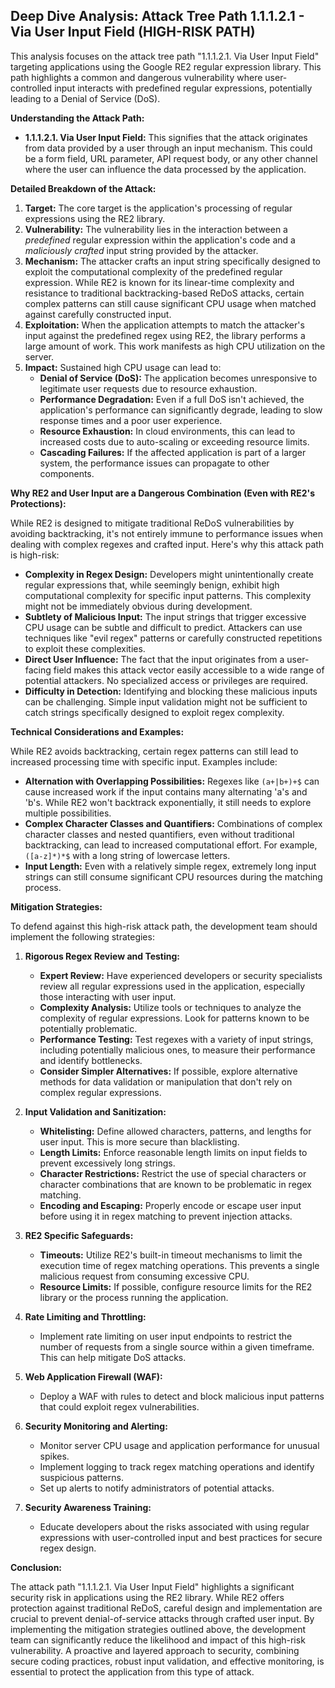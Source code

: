 ## Deep Dive Analysis: Attack Tree Path 1.1.1.2.1 - Via User Input Field (HIGH-RISK PATH)

This analysis focuses on the attack tree path "1.1.1.2.1. Via User Input Field" targeting applications using the Google RE2 regular expression library. This path highlights a common and dangerous vulnerability where user-controlled input interacts with predefined regular expressions, potentially leading to a Denial of Service (DoS).

**Understanding the Attack Path:**

* **1.1.1.2.1. Via User Input Field:** This signifies that the attack originates from data provided by a user through an input mechanism. This could be a form field, URL parameter, API request body, or any other channel where the user can influence the data processed by the application.

**Detailed Breakdown of the Attack:**

1. **Target:** The core target is the application's processing of regular expressions using the RE2 library.
2. **Vulnerability:** The vulnerability lies in the interaction between a *predefined* regular expression within the application's code and a *maliciously crafted* input string provided by the attacker.
3. **Mechanism:** The attacker crafts an input string specifically designed to exploit the computational complexity of the predefined regular expression. While RE2 is known for its linear-time complexity and resistance to traditional backtracking-based ReDoS attacks, certain complex patterns can still cause significant CPU usage when matched against carefully constructed input.
4. **Exploitation:** When the application attempts to match the attacker's input against the predefined regex using RE2, the library performs a large amount of work. This work manifests as high CPU utilization on the server.
5. **Impact:**  Sustained high CPU usage can lead to:
    * **Denial of Service (DoS):** The application becomes unresponsive to legitimate user requests due to resource exhaustion.
    * **Performance Degradation:**  Even if a full DoS isn't achieved, the application's performance can significantly degrade, leading to slow response times and a poor user experience.
    * **Resource Exhaustion:**  In cloud environments, this can lead to increased costs due to auto-scaling or exceeding resource limits.
    * **Cascading Failures:**  If the affected application is part of a larger system, the performance issues can propagate to other components.

**Why RE2 and User Input are a Dangerous Combination (Even with RE2's Protections):**

While RE2 is designed to mitigate traditional ReDoS vulnerabilities by avoiding backtracking, it's not entirely immune to performance issues when dealing with complex regexes and crafted input. Here's why this attack path is high-risk:

* **Complexity in Regex Design:** Developers might unintentionally create regular expressions that, while seemingly benign, exhibit high computational complexity for specific input patterns. This complexity might not be immediately obvious during development.
* **Subtlety of Malicious Input:** The input strings that trigger excessive CPU usage can be subtle and difficult to predict. Attackers can use techniques like "evil regex" patterns or carefully constructed repetitions to exploit these complexities.
* **Direct User Influence:** The fact that the input originates from a user-facing field makes this attack vector easily accessible to a wide range of potential attackers. No specialized access or privileges are required.
* **Difficulty in Detection:** Identifying and blocking these malicious inputs can be challenging. Simple input validation might not be sufficient to catch strings specifically designed to exploit regex complexity.

**Technical Considerations and Examples:**

While RE2 avoids backtracking, certain regex patterns can still lead to increased processing time with specific input. Examples include:

* **Alternation with Overlapping Possibilities:**  Regexes like `(a+|b+)+$` can cause increased work if the input contains many alternating 'a's and 'b's. While RE2 won't backtrack exponentially, it still needs to explore multiple possibilities.
* **Complex Character Classes and Quantifiers:**  Combinations of complex character classes and nested quantifiers, even without traditional backtracking, can lead to increased computational effort. For example, `([a-z]*)*$` with a long string of lowercase letters.
* **Input Length:**  Even with a relatively simple regex, extremely long input strings can still consume significant CPU resources during the matching process.

**Mitigation Strategies:**

To defend against this high-risk attack path, the development team should implement the following strategies:

1. **Rigorous Regex Review and Testing:**
    * **Expert Review:** Have experienced developers or security specialists review all regular expressions used in the application, especially those interacting with user input.
    * **Complexity Analysis:** Utilize tools or techniques to analyze the complexity of regular expressions. Look for patterns known to be potentially problematic.
    * **Performance Testing:**  Test regexes with a variety of input strings, including potentially malicious ones, to measure their performance and identify bottlenecks.
    * **Consider Simpler Alternatives:** If possible, explore alternative methods for data validation or manipulation that don't rely on complex regular expressions.

2. **Input Validation and Sanitization:**
    * **Whitelisting:** Define allowed characters, patterns, and lengths for user input. This is more secure than blacklisting.
    * **Length Limits:** Enforce reasonable length limits on input fields to prevent excessively long strings.
    * **Character Restrictions:**  Restrict the use of special characters or character combinations that are known to be problematic in regex matching.
    * **Encoding and Escaping:** Properly encode or escape user input before using it in regex matching to prevent injection attacks.

3. **RE2 Specific Safeguards:**
    * **Timeouts:**  Utilize RE2's built-in timeout mechanisms to limit the execution time of regex matching operations. This prevents a single malicious request from consuming excessive CPU.
    * **Resource Limits:**  If possible, configure resource limits for the RE2 library or the process running the application.

4. **Rate Limiting and Throttling:**
    * Implement rate limiting on user input endpoints to restrict the number of requests from a single source within a given timeframe. This can help mitigate DoS attacks.

5. **Web Application Firewall (WAF):**
    * Deploy a WAF with rules to detect and block malicious input patterns that could exploit regex vulnerabilities.

6. **Security Monitoring and Alerting:**
    * Monitor server CPU usage and application performance for unusual spikes.
    * Implement logging to track regex matching operations and identify suspicious patterns.
    * Set up alerts to notify administrators of potential attacks.

7. **Security Awareness Training:**
    * Educate developers about the risks associated with using regular expressions with user-controlled input and best practices for secure regex design.

**Conclusion:**

The attack path "1.1.1.2.1. Via User Input Field" highlights a significant security risk in applications using the RE2 library. While RE2 offers protection against traditional ReDoS, careful design and implementation are crucial to prevent denial-of-service attacks through crafted user input. By implementing the mitigation strategies outlined above, the development team can significantly reduce the likelihood and impact of this high-risk vulnerability. A proactive and layered approach to security, combining secure coding practices, robust input validation, and effective monitoring, is essential to protect the application from this type of attack.
